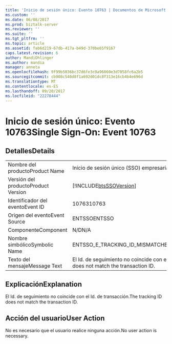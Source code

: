 ```yaml
---
title: 'Inicio de sesión único: Evento 10763 | Documentos de Microsoft'
ms.custom: ''
ms.date: 06/08/2017
ms.prod: biztalk-server
ms.reviewer: ''
ms.suite: ''
ms.tgt_pltfrm: ''
ms.topic: article
ms.assetid: fab6d219-67db-417a-b49d-370be65f9167
caps.latest.revision: 6
author: MandiOhlinger
ms.author: mandia
manager: anneta
ms.openlocfilehash: 9f99b5036bc37d6fe3c9a96860e3d7058fc6a2b5
ms.sourcegitcommit: cb908c540d8f1a692d01dc8f313e16cb4b4e696d
ms.translationtype: MT
ms.contentlocale: es-ES
ms.lasthandoff: 09/20/2017
ms.locfileid: "22278444"
---
```

# <a name="single-sign-on-event-10763"></a><span data-ttu-id="a401d-102">Inicio de sesión único: Evento 10763</span><span class="sxs-lookup"><span data-stu-id="a401d-102">Single Sign-On: Event 10763</span></span>
## <a name="details"></a><span data-ttu-id="a401d-103">Detalles</span><span class="sxs-lookup"><span data-stu-id="a401d-103">Details</span></span>  
  
|||  
|-|-|  
|<span data-ttu-id="a401d-104">Nombre del producto</span><span class="sxs-lookup"><span data-stu-id="a401d-104">Product Name</span></span>|<span data-ttu-id="a401d-105">Inicio de sesión único (SSO) empresarial</span><span class="sxs-lookup"><span data-stu-id="a401d-105">Enterprise Single Sign-On</span></span>|  
|<span data-ttu-id="a401d-106">Versión del producto</span><span class="sxs-lookup"><span data-stu-id="a401d-106">Product Version</span></span>|[!INCLUDE[btsSSOVersion](../includes/btsssoversion-md.md)]|  
|<span data-ttu-id="a401d-107">Identificador del evento</span><span class="sxs-lookup"><span data-stu-id="a401d-107">Event ID</span></span>|<span data-ttu-id="a401d-108">10763</span><span class="sxs-lookup"><span data-stu-id="a401d-108">10763</span></span>|  
|<span data-ttu-id="a401d-109">Origen del evento</span><span class="sxs-lookup"><span data-stu-id="a401d-109">Event Source</span></span>|<span data-ttu-id="a401d-110">ENTSSO</span><span class="sxs-lookup"><span data-stu-id="a401d-110">ENTSSO</span></span>|  
|<span data-ttu-id="a401d-111">Componente</span><span class="sxs-lookup"><span data-stu-id="a401d-111">Component</span></span>|<span data-ttu-id="a401d-112">N/D</span><span class="sxs-lookup"><span data-stu-id="a401d-112">N/A</span></span>|  
|<span data-ttu-id="a401d-113">Nombre simbólico</span><span class="sxs-lookup"><span data-stu-id="a401d-113">Symbolic Name</span></span>|<span data-ttu-id="a401d-114">ENTSSO_E_TRACKING_ID_MISMATCH</span><span class="sxs-lookup"><span data-stu-id="a401d-114">ENTSSO_E_TRACKING_ID_MISMATCH</span></span>|  
|<span data-ttu-id="a401d-115">Texto del mensaje</span><span class="sxs-lookup"><span data-stu-id="a401d-115">Message Text</span></span>|<span data-ttu-id="a401d-116">El Id. de seguimiento no coincide con el Id. de transacción.</span><span class="sxs-lookup"><span data-stu-id="a401d-116">The tracking ID does not match the transaction ID.</span></span>|  
  
## <a name="explanation"></a><span data-ttu-id="a401d-117">Explicación</span><span class="sxs-lookup"><span data-stu-id="a401d-117">Explanation</span></span>  
 <span data-ttu-id="a401d-118">El Id. de seguimiento no coincide con el Id. de transacción.</span><span class="sxs-lookup"><span data-stu-id="a401d-118">The tracking ID does not match the transaction ID.</span></span>  
  
## <a name="user-action"></a><span data-ttu-id="a401d-119">Acción del usuario</span><span class="sxs-lookup"><span data-stu-id="a401d-119">User Action</span></span>  
 <span data-ttu-id="a401d-120">No es necesario que el usuario realice ninguna acción.</span><span class="sxs-lookup"><span data-stu-id="a401d-120">No user action is necessary.</span></span>
